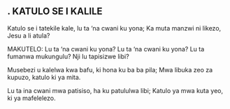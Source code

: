 ## . KATULO SE I KALILE

Katulo se i tatekile kale, lu ta ‘na cwani ku yona;
Ka muta manzwi ni likezo, Jesu a li atula?

MAKUTELO:
Lu ta ‘na cwani ku yona? Lu ta ‘na cwani ku yona?
Lu ta fumanwa mukungulu? Nji lu tapisizwe libi?


Musebezi u kalelwa kwa bafu, ki hona ku ba ba pila;
Mwa libuka zeo za kupuzo, katulo ki ya mita.


Lu ta ina cwani mwa patisiso, ha ku patululwa libi;
Katulo ya mwa kuta yeo, ki ya mafelelezo.

